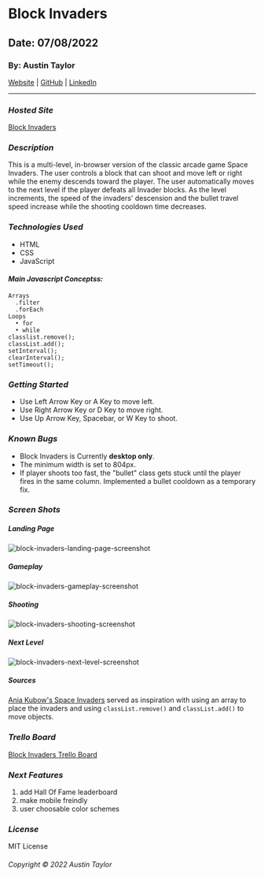 # Block Invaders

## Date: 07/08/2022

### By: Austin Taylor

[Website](http://wwww.austinryantaylor.com) | [GitHub](https://github.com/austinryantaylor) | [LinkedIn](https://www.linkedin.com/in/austin-taylor-62594823a/)

---

### **_Hosted Site_**

[Block Invaders](https://block-invaders.surge.sh/)

### **_Description_**

This is a multi-level, in-browser version of the classic arcade game Space Invaders. The user controls a block that can shoot and move left or right while the enemy descends toward the player. The user automatically moves to the next level if the player defeats all Invader blocks. As the level increments, the speed of the invaders' descension and the bullet travel speed increase while the shooting cooldown time decreases.

### **_Technologies Used_**

- HTML
- CSS
- JavaScript

#### **_Main Javascript Conceptss:_**
    Arrays
      .filter
      .forEach
    Loops
      • for
      • while
    classlist.remove();
    classList.add();
    setInterval();
    clearInterval();
    setTimeout();

### **_Getting Started_**

- Use Left Arrow Key or A Key to move left.
- Use Right Arrow Key or D Key to move right.
- Use Up Arrow Key, Spacebar, or W Key to shoot.

### **_Known Bugs_**

- Block Invaders is Currently **desktop only**.
- The minimum width is set to 804px.
- If player shoots too fast, the "bullet" class gets stuck until the player fires in the same column. Implemented a bullet cooldown as a temporary fix.

### **_Screen Shots_**
##### Landing Page

![block-invaders-landing-page-screenshot](https://i.imgur.com/djPMugs.png "Landing Page")

##### Gameplay

![block-invaders-gameplay-screenshot](https://i.imgur.com/DZ3vAFo.png "Gameplay")

##### Shooting

![block-invaders-shooting-screenshot](https://i.imgur.com/mX2PHEU.png "Shooting")

##### Next Level

![block-invaders-next-level-screenshot](https://i.imgur.com/VFtAp5q.png "Next Level")

##### **_Sources_**

[Ania Kubow's Space Invaders](https://github.com/kubowania/space-invaders) served as inspiration with using an array to place the invaders and using <code>classList.remove()</code> and <code>classList.add()</code> to move objects.

### ***Trello Board***

[Block Invaders Trello Board](https://trello.com/b/u5EUgnZs/space-invaders)

### ***Next Features***
1. add Hall Of Fame leaderboard
2. make mobile freindly
3. user choosable color schemes

### ***License***

MIT License

###### Copyright &copy; 2022 Austin Taylor